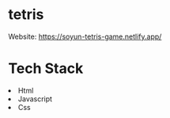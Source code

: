 # tetris

Website: https://soyun-tetris-game.netlify.app/

# Tech Stack
<li>Html</li>
<li>Javascript</li>
<li>Css</li>
